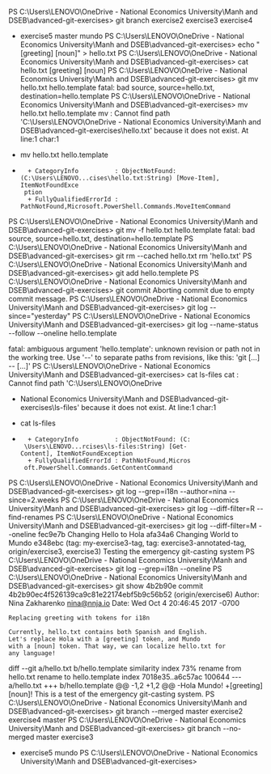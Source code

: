 PS C:\Users\LENOVO\OneDrive - National Economics University\Manh and DSEB\advanced-git-exercises> git branch
  exercise2
  exercise3
  exercise4
* exercise5
  master
  mundo
PS C:\Users\LENOVO\OneDrive - National Economics University\Manh and DSEB\advanced-git-exercises> echo "[greeting] [noun]" > hello.txt
PS C:\Users\LENOVO\OneDrive - National Economics University\Manh and DSEB\advanced-git-exercises> cat hello.txt
[greeting] [noun]
PS C:\Users\LENOVO\OneDrive - National Economics University\Manh and DSEB\advanced-git-exercises> git mv hello.txt hello.template
fatal: bad source, source=hello.txt, destination=hello.template
PS C:\Users\LENOVO\OneDrive - National Economics University\Manh and DSEB\advanced-git-exercises> mv hello.txt hello.template
mv : Cannot find path 'C:\Users\LENOVO\OneDrive - National Economics University\Manh and
DSEB\advanced-git-exercises\hello.txt' because it does not exist.
At line:1 char:1
+ mv hello.txt hello.template
+ ~~~~~~~~~~~~~~~~~~~~~~~~~~~
    + CategoryInfo          : ObjectNotFound: (C:\Users\LENOVO...cises\hello.txt:String) [Move-Item], ItemNotFoundExce
   ption
    + FullyQualifiedErrorId : PathNotFound,Microsoft.PowerShell.Commands.MoveItemCommand

PS C:\Users\LENOVO\OneDrive - National Economics University\Manh and DSEB\advanced-git-exercises> git mv -f hello.txt hello.template
fatal: bad source, source=hello.txt, destination=hello.template
PS C:\Users\LENOVO\OneDrive - National Economics University\Manh and DSEB\advanced-git-exercises> git rm --cached hello.txt
rm 'hello.txt'
PS C:\Users\LENOVO\OneDrive - National Economics University\Manh and DSEB\advanced-git-exercises> git add hello.templete
PS C:\Users\LENOVO\OneDrive - National Economics University\Manh and DSEB\advanced-git-exercises> git commit
Aborting commit due to empty commit message.
PS C:\Users\LENOVO\OneDrive - National Economics University\Manh and DSEB\advanced-git-exercises> git log --since="yesterday"
PS C:\Users\LENOVO\OneDrive - National Economics University\Manh and DSEB\advanced-git-exercises> git log --name-status --follow --oneline hello.template

fatal: ambiguous argument 'hello.template': unknown revision or path not in the working tree.
Use '--' to separate paths from revisions, like this:
'git <command> [<revision>...] -- [<file>...]'
PS C:\Users\LENOVO\OneDrive - National Economics University\Manh and DSEB\advanced-git-exercises> cat ls-files
cat : Cannot find path 'C:\Users\LENOVO\OneDrive
- National Economics University\Manh and
DSEB\advanced-git-exercises\ls-files' because it
does not exist.
At line:1 char:1
+ cat ls-files
+ ~~~~~~~~~~~~
    + CategoryInfo          : ObjectNotFound: (C:
   \Users\LENOVO...rcises\ls-files:String) [Get-
  Content], ItemNotFoundException
    + FullyQualifiedErrorId : PathNotFound,Micros
   oft.PowerShell.Commands.GetContentCommand

PS C:\Users\LENOVO\OneDrive - National Economics University\Manh and DSEB\advanced-git-exercises> git log --grep=i18n --author=nina --since=2.weeks
PS C:\Users\LENOVO\OneDrive - National Economics University\Manh and DSEB\advanced-git-exercises>  git log --diff-filter=R --find-renames
PS C:\Users\LENOVO\OneDrive - National Economics University\Manh and DSEB\advanced-git-exercises> git log --diff-filter=M --oneline
fec9e7b Changing Hello to Hola
afa34a6 Changing World to Mundo
e348ebc (tag: my-exercise3-tag, tag: exercise3-annotated-tag, origin/exercise3, exercise3) Testing the emergency git-casting system
PS C:\Users\LENOVO\OneDrive - National Economics University\Manh and DSEB\advanced-git-exercises> git log --grep=i18n --oneline
PS C:\Users\LENOVO\OneDrive - National Economics University\Manh and DSEB\advanced-git-exercises> git show 4b2b90e
commit 4b2b90ec4f526139ca9c81e22174ebf5b9c56b52 (origin/exercise6)
Author: Nina Zakharenko <nina@nnja.io>
Date:   Wed Oct 4 20:46:45 2017 -0700

    Replacing greeting with tokens for i18n

    Currently, hello.txt contains both Spanish and English.
    Let's replace Hola with a [greeting] token, and Mundo
    with a [noun] token. That way, we can localize hello.txt for
    any language!

diff --git a/hello.txt b/hello.template
similarity index 73%
rename from hello.txt
rename to hello.template
index 7018e35..a6c57ac 100644
--- a/hello.txt
+++ b/hello.template
@@ -1,2 +1,2 @@
-Hola Mundo!
+[greeting] [noun]!
 This is a test of the emergency git-casting system.
PS C:\Users\LENOVO\OneDrive - National Economics University\Manh and DSEB\advanced-git-exercises> git branch --merged master
  exercise2
  exercise4
  master
PS C:\Users\LENOVO\OneDrive - National Economics University\Manh and DSEB\advanced-git-exercises> git branch --no-merged master
  exercise3
* exercise5
  mundo
PS C:\Users\LENOVO\OneDrive - National Economics University\Manh and DSEB\advanced-git-exercises>  